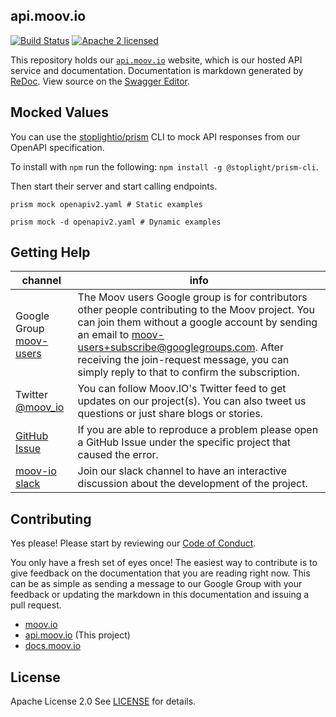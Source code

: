 ## api.moov.io

[![Build Status](https://travis-ci.com/moov-io/api.svg?branch=master)](https://travis-ci.com/moov-io/api)
[![Apache 2 licensed](https://img.shields.io/badge/license-Apache2-blue.svg)](https://raw.githubusercontent.com/moov-io/api/master/LICENSE)

This repository holds our [`api.moov.io`](https://api.moov.io) website, which is our hosted API service and documentation. Documentation is markdown generated by [ReDoc](https://github.com/Rebilly/ReDoc). View source on the [Swagger Editor](https://editor.swagger.io/?url=https://raw.githubusercontent.com/moov-io/api/master/openapi.yaml).

## Mocked Values

You can use the [stoplightio/prism](https://github.com/stoplightio/prism) CLI to mock API responses from our OpenAPI specification.

To install with `npm` run the following: `npm install -g @stoplight/prism-cli`.

Then start their server and start calling endpoints.

```
prism mock openapiv2.yaml # Static examples

prism mock -d openapiv2.yaml # Dynamic examples
```

## Getting Help

 channel | info
 ------- | -------
 Google Group [moov-users](https://groups.google.com/forum/#!forum/moov-users)| The Moov users Google group is for contributors other people contributing to the Moov project. You can join them without a google account by sending an email to [moov-users+subscribe@googlegroups.com](mailto:moov-users+subscribe@googlegroups.com). After receiving the join-request message, you can simply reply to that to confirm the subscription.
Twitter [@moov_io](https://twitter.com/moov_io)	| You can follow Moov.IO's Twitter feed to get updates on our project(s). You can also tweet us questions or just share blogs or stories.
[GitHub Issue](https://github.com/moov-io) | If you are able to reproduce a problem please open a GitHub Issue under the specific project that caused the error.
[moov-io slack](https://slack.moov.io/) | Join our slack channel to have an interactive discussion about the development of the project.

## Contributing

Yes please! Please start by reviewing our [Code of Conduct](https://github.com/moov-io/ach/blob/master/CODE_OF_CONDUCT.md).

You only have a fresh set of eyes once! The easiest way to contribute is to give feedback on the documentation that you are reading right now. This can be as simple as sending a message to our Google Group with your feedback or updating the markdown in this documentation and issuing a pull request.

- [moov.io](https://moov.io/)
- [api.moov.io](https://api.moov.io/) (This project)
- [docs.moov.io](https://docs.moov.io/)

## License

Apache License 2.0 See [LICENSE](LICENSE) for details.
